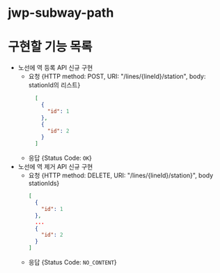 # jwp-subway-path

# 구현할 기능 목록

- 노선에 역 등록 API 신규 구현
    - 요청 {HTTP method: POST, URI: "/lines/{lineId}/station", body: stationId의 리스트}
      ```json
        [
          {
            "id": 1
          },
          {
            "id": 2
          }
        ]
        ```
    - 응답 {Status Code: `OK`}
- 노선에 역 제거 API 신규 구현
    - 요청 {HTTP method: DELETE, URI: "/lines/{lineId}/station}", body stationIds}
        ```json
        [
          {
            "id": 1
          },
          ...
          {
            "id": 2
          }
        ]
        ```
    - 응답 {Status Code: `NO_CONTENT`}
